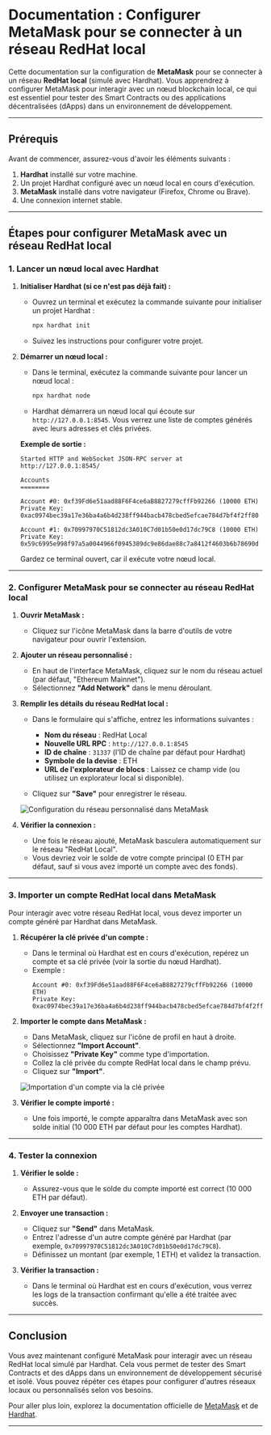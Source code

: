 # Documentation : Configurer MetaMask pour se connecter à un réseau RedHat local

Cette documentation sur la configuration de **MetaMask** pour se connecter à un réseau **RedHat local** (simulé avec Hardhat). Vous apprendrez à configurer MetaMask pour interagir avec un nœud blockchain local, ce qui est essentiel pour tester des Smart Contracts ou des applications décentralisées (dApps) dans un environnement de développement.

---

## Prérequis

Avant de commencer, assurez-vous d'avoir les éléments suivants :
1. **Hardhat** installé sur votre machine.
2. Un projet Hardhat configuré avec un nœud local en cours d'exécution.
3. **MetaMask** installé dans votre navigateur (Firefox, Chrome ou Brave).
4. Une connexion internet stable.

---

## Étapes pour configurer MetaMask avec un réseau RedHat local

### 1. Lancer un nœud local avec Hardhat

1. **Initialiser Hardhat (si ce n'est pas déjà fait) :**
   - Ouvrez un terminal et exécutez la commande suivante pour initialiser un projet Hardhat :
     ```bash
     npx hardhat init
     ```
   - Suivez les instructions pour configurer votre projet.

2. **Démarrer un nœud local :**
   - Dans le terminal, exécutez la commande suivante pour lancer un nœud local :
     ```bash
     npx hardhat node
     ```
   - Hardhat démarrera un nœud local qui écoute sur `http://127.0.0.1:8545`. Vous verrez une liste de comptes générés avec leurs adresses et clés privées.

   **Exemple de sortie :**
   ```
   Started HTTP and WebSocket JSON-RPC server at http://127.0.0.1:8545/

   Accounts
   ========

   Account #0: 0xf39Fd6e51aad88F6F4ce6aB8827279cffFb92266 (10000 ETH)
   Private Key: 0xac0974bec39a17e36ba4a6b4d238ff944bacb478cbed5efcae784d7bf4f2ff80

   Account #1: 0x70997970C51812dc3A010C7d01b50e0d17dc79C8 (10000 ETH)
   Private Key: 0x59c6995e998f97a5a0044966f0945389dc9e86dae88c7a8412f4603b6b78690d
   ```

   Gardez ce terminal ouvert, car il exécute votre nœud local.

---

### 2. Configurer MetaMask pour se connecter au réseau RedHat local

1. **Ouvrir MetaMask :**
   - Cliquez sur l'icône MetaMask dans la barre d'outils de votre navigateur pour ouvrir l'extension.

2. **Ajouter un réseau personnalisé :**
   - En haut de l'interface MetaMask, cliquez sur le nom du réseau actuel (par défaut, "Ethereum Mainnet").
   - Sélectionnez **"Add Network"** dans le menu déroulant.

3. **Remplir les détails du réseau RedHat local :**
   - Dans le formulaire qui s'affiche, entrez les informations suivantes :
     - **Nom du réseau** : RedHat Local
     - **Nouvelle URL RPC** : `http://127.0.0.1:8545`
     - **ID de chaîne** : `31337` (l'ID de chaîne par défaut pour Hardhat)
     - **Symbole de la devise** : ETH
     - **URL de l'explorateur de blocs** : Laissez ce champ vide (ou utilisez un explorateur local si disponible).

   - Cliquez sur **"Save"** pour enregistrer le réseau.

   ![Configuration du réseau personnalisé dans MetaMask](./MetamaskConf/4.png)

4. **Vérifier la connexion :**
   - Une fois le réseau ajouté, MetaMask basculera automatiquement sur le réseau "RedHat Local".
   - Vous devriez voir le solde de votre compte principal (0 ETH par défaut, sauf si vous avez importé un compte avec des fonds).

---

### 3. Importer un compte RedHat local dans MetaMask

Pour interagir avec votre réseau RedHat local, vous devez importer un compte généré par Hardhat dans MetaMask.

1. **Récupérer la clé privée d'un compte :**
   - Dans le terminal où Hardhat est en cours d'exécution, repérez un compte et sa clé privée (voir la sortie du nœud Hardhat).
   - Exemple :
     ```
     Account #0: 0xf39Fd6e51aad88F6F4ce6aB8827279cffFb92266 (10000 ETH)
     Private Key: 0xac0974bec39a17e36ba4a6b4d238ff944bacb478cbed5efcae784d7bf4f2ff80
     ```

2. **Importer le compte dans MetaMask :**
   - Dans MetaMask, cliquez sur l'icône de profil en haut à droite.
   - Sélectionnez **"Import Account"**.
   - Choisissez **"Private Key"** comme type d'importation.
   - Collez la clé privée du compte RedHat local dans le champ prévu.
   - Cliquez sur **"Import"**.

   ![Importation d'un compte via la clé privée](./MetamaskConf/8.png)

3. **Vérifier le compte importé :**
   - Une fois importé, le compte apparaîtra dans MetaMask avec son solde initial (10 000 ETH par défaut pour les comptes Hardhat).

---

### 4. Tester la connexion

1. **Vérifier le solde :**
   - Assurez-vous que le solde du compte importé est correct (10 000 ETH par défaut).

2. **Envoyer une transaction :**
   - Cliquez sur **"Send"** dans MetaMask.
   - Entrez l'adresse d'un autre compte généré par Hardhat (par exemple, `0x70997970C51812dc3A010C7d01b50e0d17dc79C8`).
   - Définissez un montant (par exemple, 1 ETH) et validez la transaction.

3. **Vérifier la transaction :**
   - Dans le terminal où Hardhat est en cours d'exécution, vous verrez les logs de la transaction confirmant qu'elle a été traitée avec succès.

---

## Conclusion

Vous avez maintenant configuré MetaMask pour interagir avec un réseau RedHat local simulé par Hardhat. Cela vous permet de tester des Smart Contracts et des dApps dans un environnement de développement sécurisé et isolé. Vous pouvez répéter ces étapes pour configurer d'autres réseaux locaux ou personnalisés selon vos besoins.

Pour aller plus loin, explorez la documentation officielle de [MetaMask](https://metamask.io/faq.html) et de [Hardhat](https://hardhat.org/docs).

---